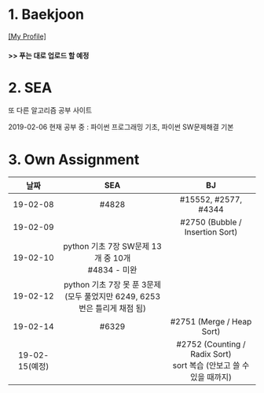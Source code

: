 # 1. Baekjoon 

[[My Profile]](https://www.acmicpc.net/user/riim715)

#### >> 푸는 대로 업로드 할 예정


# 2. SEA

또 다른 알고리즘 공부 사이트 

2019-02-06 현재 공부 중 : 파이썬 프로그래밍 기초, 파이썬 SW문제해결 기본



# 3. Own Assignment

날짜 | SEA | BJ
:---:|:---: |:---:
19-02-08 | #4828 | #15552, #2577, #4344
19-02-09 |  | #2750 (Bubble / Insertion Sort)
19-02-10 | python 기초 7장 SW문제 13개 중 10개 <br> #4834 - 미완
19-02-12 |  python 기초 7장 못 푼 3문제 <br> (모두 풀었지만 6249, 6253번은 틀리게 채점 됨)
19-02-14 |#6329 |#2751 (Merge / Heap Sort)
19-02-15(예정) | | #2752 (Counting / Radix Sort) <br> sort 복습 (안보고 쓸 수 있을 때까지)
